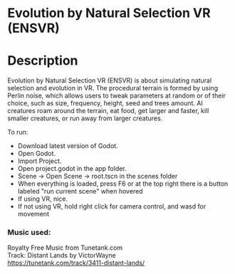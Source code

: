 # Evolution by Natural Selection VR (ENSVR)

# Description
Evolution by Natural Selection VR (ENSVR) is about simulating natural selection and evolution in VR. The procedural terrain is formed by using Perlin noise, which allows users to tweak parameters at random or of their choice, such as size, frequency, height, seed and trees amount. AI creatures roam around the terrain, eat food, get larger and faster, kill smaller creatures, or run away from larger creatures.

To run:
- Download latest version of Godot.
- Open Godot.
- Import Project.
- Open project.godot in the app folder.
- Scene -> Open Scene -> root.tscn in the scenes folder
- When everything is loaded, press F6 or at the top right there is a button labeled "run current scene" when hovered
- If using VR, nice.
- If not using VR, hold right click for camera control, and wasd for movement



### Music used:
Royalty Free Music from Tunetank.com  
Track: Distant Lands by VictorWayne  
https://tunetank.com/track/3411-distant-lands/